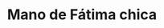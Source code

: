 ---
title: Mano de Fátima chica
date: 
draft: false

# descripcion
description : Dije de plata

materials: Plata 925

color: Plateado

dimensions: 1,8cm x 2,4cm

code: 02-14-0193

type: "Dijes"

categories: []

# Images
# first image will be shown in the product page
images:
  # - image: "images/path_to_image"
  # La ubicacion de las imagenes es imagenes/Dijes/Dijes.Plata/02-14-0193-mano-de-fatima-chica
  - image: "./images/dijes/plata/02-14-0193-mano-de-fatima-chica.JPG"
---